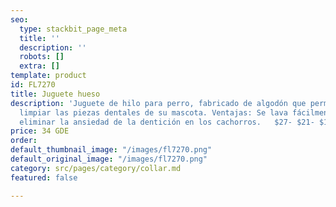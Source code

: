 ```yaml
---
seo:
  type: stackbit_page_meta
  title: ''
  description: ''
  robots: []
  extra: []
template: product
id: FL7270
title: Juguete hueso
description: 'Juguete de hilo para perro, fabricado de algodón que permite a la vez
  limpiar las piezas dentales de su mascota. Ventajas: Se lava fácilmente. Ayuda a
  eliminar la ansiedad de la dentición en los cachorros.   $27- $21- $14                                                                                     '
price: 34 GDE
order: 
default_thumbnail_image: "/images/fl7270.png"
default_original_image: "/images/fl7270.png"
category: src/pages/category/collar.md
featured: false

---
```

